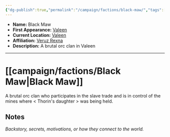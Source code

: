 ```yaml
---
{"dg-publish":true,"permalink":"/campaign/factions/black-maw/","tags":["faction"],"noteIcon":"","created":"2025-10-26T20:30:48.186-07:00","updated":"2025-10-27T16:33:39.267-07:00"}
---
```



<p><span><ul>
<li dir="auto"><strong>Name:</strong> Black Maw</li>
<li dir="auto"><strong>First Appearance:</strong> <a data-tooltip-position="top" aria-label="campaign/locations/Valeen.md" data-href="campaign/locations/Valeen.md" href="campaign/locations/Valeen.md" class="internal-link" target="_blank" rel="noopener nofollow">Valeen</a></li>
<li dir="auto"><strong>Current Location:</strong> <a data-tooltip-position="top" aria-label="campaign/locations/Valeen.md" data-href="campaign/locations/Valeen.md" href="campaign/locations/Valeen.md" class="internal-link" target="_blank" rel="noopener nofollow">Valeen</a></li>
<li dir="auto"><strong>Affiliation:</strong> <a data-tooltip-position="top" aria-label="campaign/factions/Veruz Rexna.md" data-href="campaign/factions/Veruz Rexna.md" href="campaign/factions/Veruz Rexna.md" class="internal-link" target="_blank" rel="noopener nofollow">Veruz Rexna</a></li>
<li dir="auto"><strong>Description:</strong> A brutal orc clan in Valeen</li>
</ul></span></p>

---

# [[campaign/factions/Black Maw\|Black Maw]]
A brutal orc clan who participates in the slave trade and is in control of the mines where < Thorin's daughter > was being held. 
## Notes
*Backstory, secrets, motivations, or how they connect to the world.*